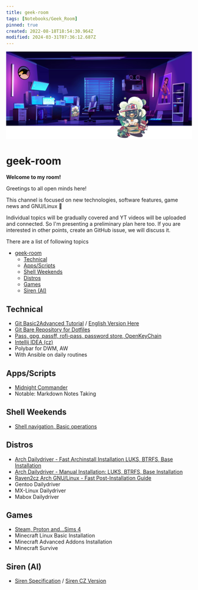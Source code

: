 ```yaml
---
title: geek-room
tags: [Notebooks/Geek_Room]
pinned: true
created: 2022-08-18T18:54:30.964Z
modified: 2024-03-31T07:36:12.687Z
---
```


![geek-room-banner](attachments/geek-room-banner.png)

# geek-room

**Welcome to my room!**

Greetings to all open minds here!

This channel is focused on new technologies, software features, game news and GNU/Linux :penguin:

Individual topics will be gradually covered and YT videos will be uploaded and connected. So I'm presenting a preliminary plan here too. If you are interested in other points, create an GitHub issue, we will discuss it.

There are a list of following topics

<!--ts-->
* [geek-room](#geek-room)
   * [Technical](#technical)
   * [Apps/Scripts](#appsscripts)
   * [Shell Weekends](#shell-weekends)
   * [Distros](#distros)
   * [Games](#games)
   * [Siren (AI)](#siren-ai)

<!-- Created by https://github.com/ekalinin/github-markdown-toc -->
<!-- Added by: box, at: Sun Mar 31 09:40:18 AM CEST 2024 -->

<!--te-->

## Technical

* [Git Basic2Advanced Tutorial](git-tutorial/git-tutorial.md) / [English Version Here](git-tutorial-en/git-tutorial-en.md)
* [Git Bare Repository for Dotfiles](git-bare-repo/git-bare-repo.md)
* [Pass, gpg, passff, rofi-pass, password store, OpenKeyChain](pass-zx2c4/pass-zx2c4.md)
* [Intellij IDEA (cz)](intellij-idea-cz/intellij-idea-cz.md)
* Polybar for DWM, AW
* With Ansible on daily routines

## Apps/Scripts

* [Midnight Commander](midnight-commander/midnight-commander.md)
* Notable: Markdown Notes Taking

## Shell Weekends

* [Shell navigation, Basic operations](shell-weekends-navigation-basics/shell-weekends-navigation-basics.md)

## Distros

* [Arch Dailydriver - Fast Archinstall Installation LUKS, BTRFS, Base Installation](arch-install-archinstall-luks-btrfs/arch-install-archinstall-luks-btrfs.md)
* [Arch Dailydriver - Manual Installation: LUKS, BTRFS, Base Installation](arch-install-luks-btrfs/arch-install-luks-btrfs.md)
* [Raven2cz Arch GNU/Linux - Fast Post-Installation Guide](arch-install-awesomewm/arch-install-awesomewm.md)
* Gentoo Dailydriver
* MX-Linux Dailydriver
* Mabox Dailydriver

## Games
* [Steam, Proton and...Sims 4](games-steam-proton/games-steam-proton.md)
* Minecraft Linux Basic Installation
* Minecraft Advanced Addons Installation
* Minecraft Survive

## Siren (AI)
* [Siren Specification](siren/siren.md) / [Siren CZ Version](siren-cz/siren-cz.md)
